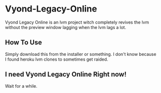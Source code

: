 # Vyond-Legacy-Online
Vyond Legacy Online is an lvm project witch completely revives the lvm without the preview window lagging when the lvm lags a lot.

## How To Use
Simply download this from the installer or something. I don't know because I found heroku lvm clones to sometimes get raided.

## I need Vyond Legacy Online Right now!
Wait for a while.
